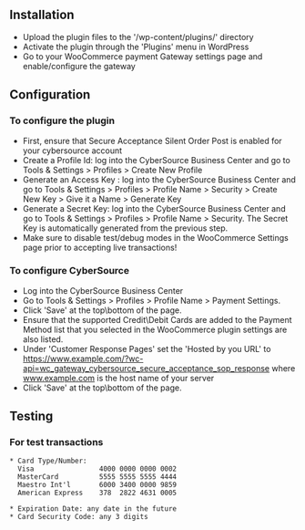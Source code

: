 ## Installation

 * Upload the plugin files to the '/wp-content/plugins/' directory
 * Activate the plugin through the 'Plugins' menu in WordPress
 * Go to your WooCommerce payment Gateway settings page and enable/configure the gateway

## Configuration

### To configure the plugin

 * First, ensure that Secure Acceptance Silent Order Post is enabled for your cybersource account
 * Create a Profile Id: log into the CyberSource Business Center and go to Tools & Settings > Profiles > Create New Profile
 * Generate an Access Key : log into the CyberSource Business Center and go to Tools & Settings > Profiles > Profile Name > Security > Create New Key > Give it a Name > Generate Key
 * Generate a Secret Key: log into the CyberSource Business Center and go to Tools & Settings > Profiles > Profile Name > Security. The Secret Key is automatically generated from the previous step.
 * Make sure to disable test/debug modes in the WooCommerce Settings page prior to accepting live transactions!

### To configure CyberSource

 * Log into the CyberSource Business Center
 * Go to Tools & Settings > Profiles > Profile Name > Payment Settings.
 * Click 'Save' at the top\bottom of the page.
 * Ensure that the supported Credit\Debit Cards are added to the Payment Method list that you selected in the WooCommerce plugin settings are also listed.
 * Under 'Customer Response Pages' set the 'Hosted by you URL' to https://www.example.com/?wc-api=wc_gateway_cybersource_secure_acceptance_sop_response where www.example.com is the host name of your server
 * Click 'Save' at the top\bottom of the page.

## Testing
 
### For test transactions

```
* Card Type/Number:
  Visa                4000 0000 0000 0002
  MasterCard          5555 5555 5555 4444
  Maestro Int'l       6000 3400 0000 9859
  American Express    378  2822 4631 0005
 
* Expiration Date: any date in the future
* Card Security Code: any 3 digits
```